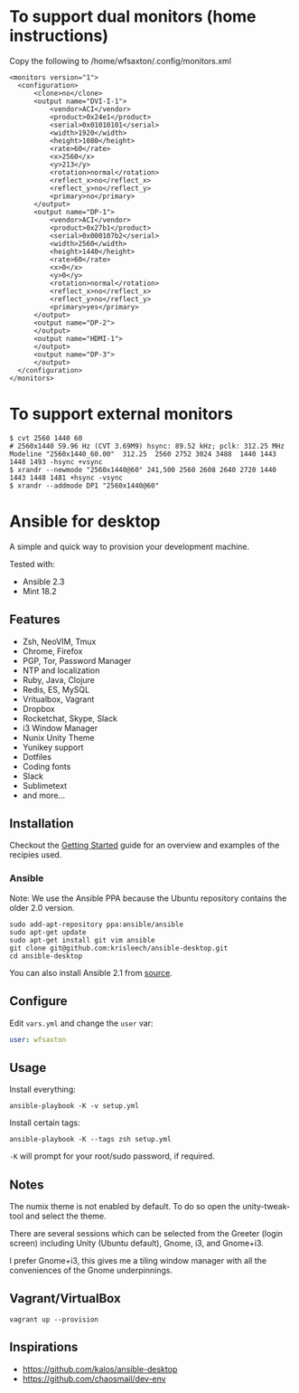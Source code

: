 # To support dual monitors (home instructions)

Copy the following to /home/wfsaxton/.config/monitors.xml

```
<monitors version="1">
  <configuration>
      <clone>no</clone>
      <output name="DVI-I-1">
          <vendor>ACI</vendor>
          <product>0x24e1</product>
          <serial>0x01010101</serial>
          <width>1920</width>
          <height>1080</height>
          <rate>60</rate>
          <x>2560</x>
          <y>213</y>
          <rotation>normal</rotation>
          <reflect_x>no</reflect_x>
          <reflect_y>no</reflect_y>
          <primary>no</primary>
      </output>
      <output name="DP-1">
          <vendor>ACI</vendor>
          <product>0x27b1</product>
          <serial>0x000107b2</serial>
          <width>2560</width>
          <height>1440</height>
          <rate>60</rate>
          <x>0</x>
          <y>0</y>
          <rotation>normal</rotation>
          <reflect_x>no</reflect_x>
          <reflect_y>no</reflect_y>
          <primary>yes</primary>
      </output>
      <output name="DP-2">
      </output>
      <output name="HDMI-1">
      </output>
      <output name="DP-3">
      </output>
  </configuration>
</monitors>
```

# To support external monitors

```
$ cvt 2560 1440 60
# 2560x1440 59.96 Hz (CVT 3.69M9) hsync: 89.52 kHz; pclk: 312.25 MHz
Modeline "2560x1440_60.00"  312.25  2560 2752 3024 3488  1440 1443 1448 1493 -hsync +vsync
$ xrandr --newmode "2560x1440@60" 241,500 2560 2608 2640 2720 1440 1443 1448 1481 +hsync -vsync
$ xrandr --addmode DP1 "2560x1440@60"
```

# Ansible for desktop

A simple and quick way to provision your development machine.

Tested with:

* Ansible 2.3
* Mint 18.2

## Features

- Zsh, NeoVIM, Tmux
- Chrome, Firefox
- PGP, Tor, Password Manager
- NTP and localization
- Ruby, Java, Clojure
- Redis, ES, MySQL
- Vritualbox, Vagrant
- Dropbox
- Rocketchat, Skype, Slack
- i3 Window Manager
- Nunix Unity Theme
- Yunikey support
- Dotfiles
- Coding fonts
- Slack
- Sublimetext
- and more...

## Installation

Checkout the [Getting Started](https://github.com/krisleech/ansible-desktop/wiki/Getting-started) guide
for an overview and examples of the recipies used.

### Ansible

Note: We use the Ansible PPA because the Ubuntu repository contains the older
2.0 version.

```
sudo add-apt-repository ppa:ansible/ansible
sudo apt-get update
sudo apt-get install git vim ansible
git clone git@github.com:krisleech/ansible-desktop.git
cd ansible-desktop
```

You can also install Ansible 2.1 from [source](http://docs.ansible.com/ansible/intro_installation.html).


## Configure

Edit `vars.yml` and change the `user` var:

```yaml
user: wfsaxton
```

## Usage

Install everything:

    ansible-playbook -K -v setup.yml

Install certain tags:

    ansible-playbook -K --tags zsh setup.yml

`-K` will prompt for your root/sudo password, if required.

## Notes

The numix theme is not enabled by default. To do so open the unity-tweak-tool
and select the theme.

There are several sessions which can be selected from the Greeter (login
screen) including Unity (Ubuntu default), Gnome, i3, and Gnome+i3.

I prefer Gnome+i3, this gives me a tiling window manager with all the
conveniences of the Gnome underpinnings.

## Vagrant/VirtualBox

```
vagrant up --provision
```

## Inspirations

* https://github.com/kalos/ansible-desktop
* https://github.com/chaosmail/dev-env
